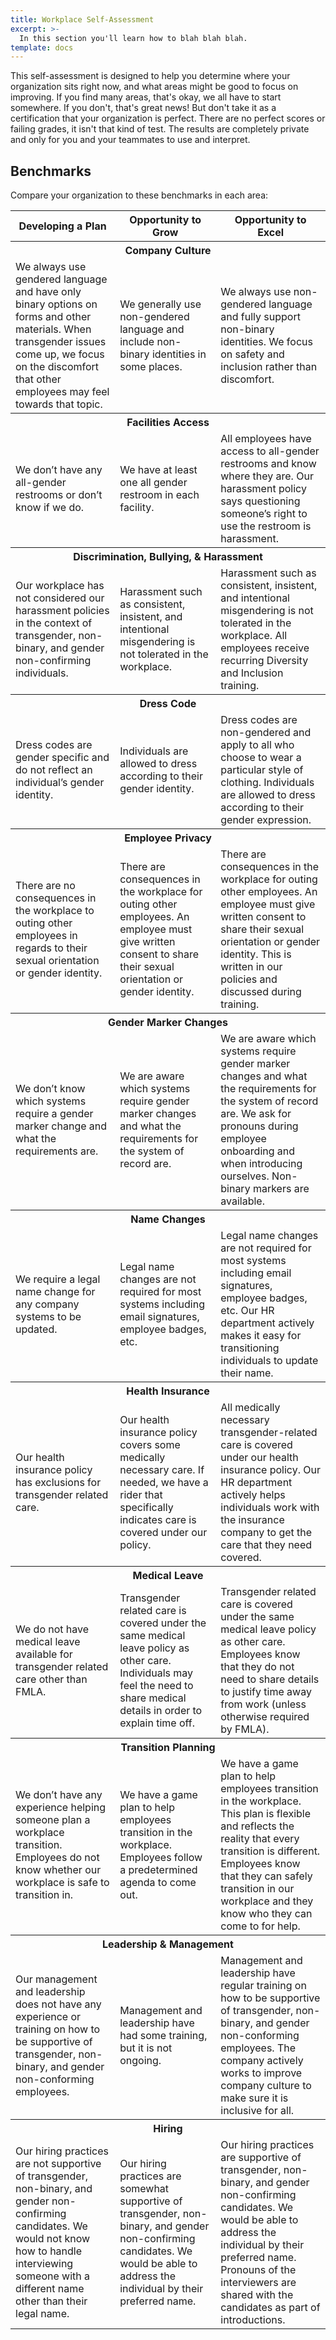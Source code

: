 ```yaml
---
title: Workplace Self-Assessment
excerpt: >-
  In this section you'll learn how to blah blah blah.
template: docs
---
```


This self-assessment is designed to help you determine where your organization
sits right now, and what areas might be good to focus on improving. If you find
many areas, that's okay, we all have to start somewhere. If you don't, that's
great news! But don't take it as a certification that your organization is
perfect. There are no perfect scores or failing grades, it isn't that kind
of test. The results are completely private and only for you and your teammates
to use and interpret.

## Benchmarks

Compare your organization to these benchmarks in each area:

<table>
  <thead>
    <tr>
      <th>Developing a Plan</th>
      <th>Opportunity to Grow</th>
      <th>Opportunity to Excel</th>
    </tr>
  </thead>
  <tbody>
    <tr>
      <th colspan="3">Company Culture</th>
    </tr>
    <tr>
        <td>We always use gendered language and have only binary options on forms and other materials. When transgender issues come up, we focus on the discomfort that other employees may feel towards that topic.</td>
        <td>We generally use non-gendered language and include non-binary identities in some places.</td>
        <td>We always use non-gendered language and fully support non-binary identities. We focus on safety and inclusion rather than discomfort.</td>
    </tr>
    <tr>
      <th colspan="3">Facilities Access</th>
    </tr>
    <tr>
      <td>
        We don’t have any all-gender restrooms or don’t know if we do.
      </td>
      <td>
        We have at least one all gender restroom in each facility.
      </td>
      <td>
        All employees have access to all-gender restrooms and know where they
        are. Our harassment policy says questioning someone’s right to use the
        restroom is harassment.
      </td>
    </tr>
    <tr>
      <th colspan="3">Discrimination, Bullying, &amp; Harassment</th>
    </tr>
    <tr>
      <td>
        Our workplace has not considered our harassment policies in the context
        of transgender, non-binary, and gender non-confirming individuals.
      </td>
      <td>
        Harassment such as consistent, insistent, and intentional misgendering is not
        tolerated in the workplace.
      </td>
      <td>
        Harassment such as consistent, insistent, and intentional misgendering is not
        tolerated in the workplace. All employees receive recurring Diversity
        and Inclusion training.
      </td>
    </tr>
    <tr>
      <th colspan="3">Dress Code</th>
    </tr>
    <tr>
      <td>
        Dress codes are gender specific and do not reflect an individual’s
        gender identity.
      </td>
      <td>
        Individuals are allowed to dress according to their gender identity.
      </td>
      <td>
        Dress codes are non-gendered and apply to all who choose to wear a
        particular style of clothing. Individuals are allowed to dress according
        to their gender expression.
      </td>
    </tr>
    <tr>
      <th colspan="3">Employee Privacy</th>
    </tr>
    <tr>
      <td>
        There are no consequences in the workplace to outing other employees in
        regards to their sexual orientation or gender identity.
      </td>
      <td>
        There are consequences in the workplace for outing other employees. An
        employee must give written consent to share their sexual orientation or
        gender identity.
      </td>
      <td>
        There are consequences in the workplace for outing other employees. An
        employee must give written consent to share their sexual orientation or
        gender identity. This is written in our policies and discussed during
        training.
      </td>
    </tr>
    <tr>
      <th colspan="3">Gender Marker Changes</th>
    </tr>
    <tr>
      <td>
        We don’t know which systems require a gender marker change and what the
        requirements are.
      </td>
      <td>
        We are aware which systems require gender marker changes and what the
        requirements for the system of record are.
      </td>
      <td>
        We are aware which systems require gender marker changes and what the
        requirements for the system of record are. We ask for pronouns during
        employee onboarding and when introducing ourselves. Non-binary markers
        are available.
      </td>
    </tr>
    <tr>
      <th colspan="3">Name Changes</th>
    </tr>
    <tr>
      <td>
        We require a legal name change for any company systems to be updated.
      </td>
      <td>
        Legal name changes are not required for most systems including email
        signatures, employee badges, etc.
      </td>
      <td>
        Legal name changes are not required for most systems including email
        signatures, employee badges, etc. Our HR department actively makes it
        easy for transitioning individuals to update their name.
      </td>
    </tr>
    <tr>
      <th colspan="3">Health Insurance</th>
    </tr>
    <tr>
      <td>
        Our health insurance policy has exclusions for transgender related care.
      </td>
      <td>
        Our health insurance policy covers some medically necessary care. If
        needed, we have a rider that specifically indicates care is covered
        under our policy.
      </td>
      <td>
        All medically necessary transgender-related care is covered under our
        health insurance policy. Our HR department actively helps individuals
        work with the insurance company to get the care that they need covered.
      </td>
    </tr>
    <tr>
      <th colspan="3">Medical Leave</th>
    </tr>
    <tr>
      <td>
        We do not have medical leave available for transgender related care
        other than FMLA.
      </td>
      <td>
        Transgender related care is covered under the same medical leave policy
        as other care. Individuals may feel the need to share medical details in
        order to explain time off.
      </td>
      <td>
        Transgender related care is covered under the same medical leave policy
        as other care. Employees know that they do not need to share details to
        justify time away from work (unless otherwise required by FMLA).
      </td>
    </tr>
    <tr>
      <th colspan="3">Transition Planning</th>
    </tr>
    <tr>
      <td>
        We don’t have any experience helping someone plan a workplace
        transition. Employees do not know whether our workplace is safe to
        transition in.
      </td>
      <td>
        We have a game plan to help employees transition in the workplace.
        Employees follow a predetermined agenda to come out.
      </td>
      <td>
        We have a game plan to help employees transition in the workplace. This
        plan is flexible and reflects the reality that every transition is
        different. Employees know that they can safely transition in our
        workplace and they know who they can come to for help.
      </td>
    </tr>
    <tr>
      <th colspan="3">Leadership &amp; Management</th>
    </tr>
    <tr>
      <td>
        Our management and leadership does not have any experience or training
        on how to be supportive of transgender, non-binary, and gender
        non-conforming employees.
      </td>
      <td>
        Management and leadership have had some training, but it is not ongoing.
      </td>
      <td>
        Management and leadership have regular training on how to be supportive
        of transgender, non-binary, and gender non-conforming employees. The
        company actively works to improve company culture to make sure it is
        inclusive for all.
      </td>
    </tr>
    <tr>
      <th colspan="3">Hiring</th>
    </tr>
    <tr>
      <td>
        Our hiring practices are not supportive of transgender, non-binary, and
        gender non-confirming candidates. We would not know how to handle
        interviewing someone with a different name other than their legal name.
      </td>
      <td>
        Our hiring practices are somewhat supportive of transgender, non-binary,
        and gender non-confirming candidates. We would be able to address the
        individual by their preferred name.
      </td>
      <td>
        Our hiring practices are supportive of transgender, non-binary, and
        gender non-confirming candidates. We would be able to address the
        individual by their preferred name. Pronouns of the interviewers are
        shared with the candidates as part of introductions.
      </td>
    </tr>
  </tbody>
</table>
